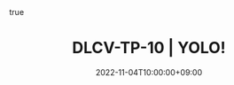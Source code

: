 ---
title: "DLCV-TP-10 | YOLO!"
date: 2022-11-04T10:00:00+09:00
description: ""
summary: ""

draft: false
math: true 
highlight: true
hightlight_languages: ["python","bash"]

authors: ["Claire Labit-Bonis"]

hero: featured.png

tags: ["Teaching"]

menu:
  sidebar:
    name: "10 | YOLO!"
    identifier: dlcv-practical-sessions-02
    parent: dlcv-practical-sessions
    weight: 20
---